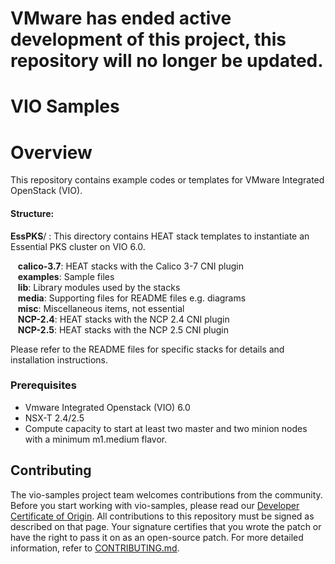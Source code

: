 <!--
Copyright © 2019 VMware, Inc. All Rights Reserved.
SPDX-License-Identifier: BSD-2-Clause
-->
# VMware has ended active development of this project, this repository will no longer be updated.
# VIO Samples
# Overview

This repository contains example codes or templates for VMware Integrated OpenStack (VIO). 

#### Structure:

**EssPKS**/ : This directory contains HEAT stack templates to instantiate an Essential PKS cluster on VIO 6.0.

&nbsp;&nbsp;  **calico-3.7**: HEAT stacks with the Calico 3-7 CNI plugin<br>
&nbsp;&nbsp;  **examples**: Sample files<br>
&nbsp;&nbsp;  **lib**: Library modules used by the stacks<br>
&nbsp;&nbsp;  **media**: Supporting files for README files e.g. diagrams<br>
&nbsp;&nbsp;  **misc**: Miscellaneous items, not essential<br>
&nbsp;&nbsp;  **NCP-2.4**: HEAT stacks with the NCP 2.4 CNI plugin<br>
&nbsp;&nbsp;  **NCP-2.5**: HEAT stacks with the NCP 2.5 CNI plugin<br>


Please refer to the README files for specific stacks for details and installation instructions.

### Prerequisites

* Vmware Integrated Openstack (VIO) 6.0
* NSX-T 2.4/2.5
* Compute capacity to start at least two master and two minion nodes with a minimum m1.medium flavor.

## Contributing

The vio-samples project team welcomes contributions from the community. Before you start working with vio-samples, please
read our [Developer Certificate of Origin](https://cla.vmware.com/dco). All contributions to this repository must be
signed as described on that page. Your signature certifies that you wrote the patch or have the right to pass it on
as an open-source patch. For more detailed information, refer to [CONTRIBUTING.md](CONTRIBUTING.md).
